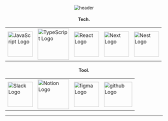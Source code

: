<div align="center">

  
![header](https://capsule-render.vercel.app/api?type=waving&height=150&color=gradient&text=HSCHEOL&fontSize=45&textBg=false&fontColor=black&fontAlign=50&fontAlignY=30&animation=twinkling)
<!-- <img src="https://github.com/user-attachments/assets/ad39556a-d83c-4223-ad43-f50f3f84bdad" alt="soulja-boy-pepe" width="180" /> <br> -->

</div>





<h4 align="center">Tech.</h4>
<div align="center">
  <table>
    <tr>
      <td><img src="https://github.com/user-attachments/assets/d8e72d97-1834-4571-8264-57054f0a4eca" alt="JavaScript Logo" width="80" /></td>
      <td><img src="https://github.com/user-attachments/assets/65b9cc14-b043-4645-833e-e019bec185e4" alt="TypeScript Logo" width="100" /></td>
      <td><img src="https://github.com/user-attachments/assets/d89a5a21-a52f-4be2-81ba-3a91191c2c3f" alt="React Logo" width="80" /></td>
      <td><img src="https://github.com/user-attachments/assets/21b4c33d-e99e-48e0-9d0e-e2bd9067735b" alt="Next Logo" width="80" /></td>
      <td><img src="https://i.namu.wiki/i/BPDVQJYdG27Ad9rzdCjFXZhxY1fcbT-1FfyWaF_ZtrN6Qs8-9RrBSLMyUaoy2HzXwbivZ4WgAtjWXGIQyIM1-abciTFhSPDRbmXza4JULHwG1P6KOdismX5d_GM6IugdhixoRgEspYGgeUkxsdjnAg.svg" alt="Nest Logo" width="80" /></td>
      </tr>
  </table>

  
</div>

<h4 align="center">Tool.</h4>
<div align="center">
  <table>
    <tr>
      <td><img src="https://github.com/user-attachments/assets/39e0e222-8b14-4e96-89a0-14d16c0435ed" alt="Slack Logo" width="80" /></td>
       <td><img src="https://github.com/user-attachments/assets/793c7ecb-fc54-43ee-b492-de1997f232c2" alt="Notion Logo" width="100" height="95"/></td>
      <td><img src="https://github.com/user-attachments/assets/3df9b58f-1680-4dc7-935a-5c4d4fbeb554" alt="figma Logo" width="80" /></td>
     <td><img src="https://github.com/user-attachments/assets/1bb3bc18-c412-459a-b611-164e7c65368d" alt="github Logo" width="90" height="80" /></td>
    </tr>
  </table>
</div>

---



<!--내용 부분-->
<!--<h4 align="center">✨ Tech Stack ✨</h4>
<div align="center">
  <img src="https://img.shields.io/badge/react-20232a.svg?style=for-the-badge&logo=react&logoColor=61DAFB" />&nbsp
  <img src="https://img.shields.io/badge/typescript-007ACC.svg?style=for-the-badge&logo=typescript&logoColor=white" />&nbsp
  <img src="https://img.shields.io/badge/javascript-F7DF1E.svg?style=for-the-badge&logo=javascript&logoColor=20232a" />&nbsp
    <img src="https://img.shields.io/badge/html5-E34F26.svg?style=for-the-badge&logo=html5&logoColor=white" />&nbsp

</div>

<div align="center">
   <img src="https://img.shields.io/badge/css3-1572B6.svg?style=for-the-badge&logo=css3&logoColor=white" />&nbsp
  <img src="https://img.shields.io/badge/styled--components-DB7093?style=for-the-badge&logo=styled-components&logoColor=ffd35b" />&nbsp
    <img src="https://img.shields.io/badge/tailwindcss-1daabb.svg?style=for-the-badge&logo=tailwind-css&logoColor=white" />&nbsp


</div>


<br>


<h4 align="center">🛠 Tools 🛠</h4>
<div align="center">
  <img src="https://img.shields.io/badge/github-181717.svg?style=for-the-badge&logo=github&logoColor=white" />&nbsp
  <img src="https://img.shields.io/badge/git-F7DF1E.svg?style=for-the-badge&logo=git&logoColor=20232a" />&nbsp
  <img src="https://img.shields.io/badge/figma-F24E1E.svg?style=for-the-badge&logo=figma&logoColor=white" />&nbsp
  <img src="https://img.shields.io/badge/Notion-F3F3F3.svg?style=for-the-badge&logo=notion&logoColor=black" />&nbsp
  <img src ="https://img.shields.io/badge/Slack-815E7F.svg?&style=for-the-badge&logo=Slack&logoColor=white"/ >&nbsp
  <img src ="https://img.shields.io/badge/Zoom-2D8CFF?style=for-the-badge&logo=zoom&logoColor=white"/ >&nbsp
   <img src ="https://img.shields.io/badge/Discord-%235865F2.svg?style=for-the-badge&logo=discord&logoColor=white"/ >&nbsp
 
</div>



-->

<!--
<div align="center">
<img align="center" src="https://readmestats.999857.xyz/api?username=HSCHEOL&show_icons=true&locale=en& "/>
<a href="https://git.io/streak-stats"><img src="https://streak-stats.demolab.com?user=HSCHEOL&hide_border=true&border_radius=50&mode=weekly&theme=ocean-gradient&card_width=350" alt="GitHub Streak" /></a>
</div>











